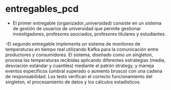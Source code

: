 # entregables_pcd

- El primer entregable (organizador_universidad) consiste en un sistema de gestión de usuarios de universidad que permite gestionar investigadores, profesores asociados, profesores titulares y estudiantes.

-El segundo entregable implementa un sistema de monitoreo de temperaturas en tiempo real utilizando Kafka para la comunicación entre productores y consumidores. El sistema, diseñado como un singleton, procesa las temperaturas recibidas aplicando diferentes estrategias (media, desviación estándar y cuantiles) mediante el patrón strategy, y maneja eventos específicos (umbral superado o aumento brusco) con una cadena de responsabilidad. Los tests verifican el correcto funcionamiento del singleton, el procesamiento de datos y los cálculos estadísticos.
